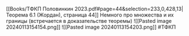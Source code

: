 [[Books/ТФКП Половинкин 2023.pdf#page=44&selection=233,0,428,13|Теорема 6.1 (Жордан), страница 44]]
Немного про множества и их границы (встречается в доказательстве теоремы)
![[Pasted image 20240113154154.png]]
![[Pasted image 20240113154203.png]]
#ТФКП 